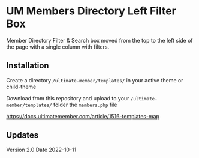# UM Members Directory Left Filter Box
Member Directory Filter &amp; Search box moved from the top to the left side of the page with a single column with filters.

## Installation ##
Create a directory ```/ultimate-member/templates/``` in your active theme or child-theme 

Download from this repository and upload to your ```/ultimate-member/templates/``` folder the ```members.php``` file

https://docs.ultimatemember.com/article/1516-templates-map


## Updates ##
Version 2.0  Date 2022-10-11
